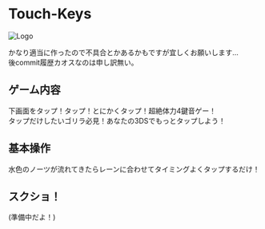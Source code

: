 # Touch-Keys  
![Logo](https://github.com/user-attachments/assets/1353713c-38cb-4c21-89b8-bab08d8ca351)  

かなり適当に作ったので不具合とかあるかもですが宜しくお願いします…  
後commit履歴カオスなのは申し訳無い。  

## ゲーム内容
下画面をタップ！タップ！とにかくタップ！超絶体力4鍵音ゲー！  
タップだけしたいゴリラ必見！あなたの3DSでもっとタップしよう！  

## 基本操作  
水色のノーツが流れてきたらレーンに合わせてタイミングよくタップするだけ！  

## スクショ！  
(準備中だよ！)
